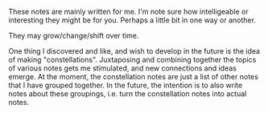 ---
---


These notes are mainly written for me. I'm note sure how intelligeable or interesting they might be for you. Perhaps a little bit in one way or another. 

They may grow/change/shift over time. 

One thing I discovered and like, and wish to develop in the future is the idea of making "constellations". Juxtaposing and combining together the topics of various notes gets me stimulated, and new connections and ideas emerge. At the moment, the constellation notes are just a list of other notes that I have  grouped together. In the future, the intention is to also write notes about these groupings, i.e. turn the constellation notes into actual notes. 

